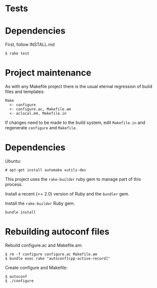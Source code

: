 # Tests

# Dependencies

First, follow INSTALL.md

```shell
$ rake test
```

# Project maintenance

As with any Makefile project there is the usual eternal regression of
build files and templates:

```
Make
  <- configure
  <- configure.ac, Makefile.am
  <- aclocal.m4, Makefile.in
```

If changes need to be made to the build system, edit `Makefile.in` and
regenerate `configure` and `Makefile`.

# Dependencies

Ubuntu:

```
# apt-get install automake xutils-dev
```

This project uses the `rake-builder` ruby gem to manage part of this process.

Install a recent (>= 2.0) version of Ruby and the `bundler` gem.

Install the `rake-builder` Ruby gem:

```
bundle install
```

# Rebuilding autoconf files

Rebuild configure.ac and Makefile.am:

```shell
$ rm -f configure configure.ac Makefile.am
$ bundle exec rake "autoconf[cpp-active-record]"
```

Create configure and Makefile:

```
$ autoconf
$ ./configure
```
